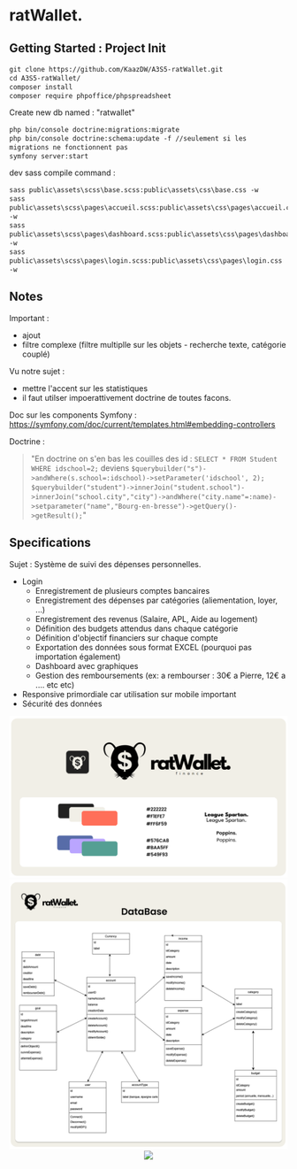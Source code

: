 # ratWallet.


## Getting Started : Project Init
```
git clone https://github.com/KaazDW/A3S5-ratWallet.git
cd A3S5-ratWallet/
composer install
composer require phpoffice/phpspreadsheet
```
Create new db named : "ratwallet"
```
php bin/console doctrine:migrations:migrate
php bin/console doctrine:schema:update -f //seulement si les migrations ne fonctionnent pas 
symfony server:start
```

dev sass compile command :
```
sass public\assets\scss\base.scss:public\assets\css\base.css -w                  
sass public\assets\scss\pages\accueil.scss:public\assets\css\pages\accueil.css -w
sass public\assets\scss\pages\dashboard.scss:public\assets\css\pages\dashboard.css -w
sass public\assets\scss\pages\login.scss:public\assets\css\pages\login.css -w   
```

## Notes
Important :
- ajout
- filtre complexe (filtre multiplle sur les objets - recherche texte, catégorie couplé)

Vu notre sujet :
- mettre l'accent sur les statistiques 
- il faut utilser impoerattivement doctrine de toutes facons.

Doc sur les components Symfony :
https://symfony.com/doc/current/templates.html#embedding-controllers

Doctrine :
> "En doctrine on s'en bas les couilles des id : `SELECT * FROM Student WHERE idschool=2;` deviens `$querybuilder("s")->andWhere(s.school=:idschool)->setParameter('idschool', 2);` `$querybuilder("student")->innerJoin("student.school")->innerJoin("school.city","city")->andWhere("city.name"=:name)->setparameter("name","Bourg-en-bresse")->getQuery()->getResult();`"


## Specifications
Sujet : Système de suivi des dépenses personnelles.
- Login
    - Enregistrement de plusieurs comptes bancaires
    - Enregistrement des dépenses par catégories (aliementation, loyer, ...)
    - Enregistrement des revenus (Salaire, APL, Aide au logement)
    - Définition des budgets attendus dans chaque catégorie
    - Définition d'objectif financiers sur chaque compte
    - Exportation des données sous format EXCEL (pourquoi pas importation également)
    - Dashboard avec graphiques
    - Gestion des remboursements (ex: a rembourser : 30€ a Pierre, 12€ a .... etc etc)
- Responsive primordiale car utilisation sur mobile important
- Sécurité des données 

<div align="center">
  <img src="https://github.com/KaazDW/A3S5-ratWallet/blob/master/DOC/cg_1.png">
  <img src="https://github.com/KaazDW/A3S5-ratWallet/blob/master/DOC/cg_2.png">
  <img src="https://github.com/KaazDW/A3S5-ratWallet/blob/master/DOC/cg_3.png">
</div>
